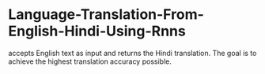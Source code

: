 # Language-Translation-From-English-Hindi-Using-Rnns
accepts English text as input and returns the Hindi translation. The goal is to achieve the highest translation accuracy possible.
